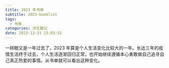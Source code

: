 ```yaml
---
title: 2023 年书单
subtitle: 2023-booklist
tags:
  - 书单
categories: 浮生散记
date: 2023-12-31 23:03:52
---
```


一转眼又是一年过去了，2023 年算是个人生活变化比较大的一年。长达三年的疫情生活终于过去，个人生活逐渐回归正常，也开始继续遵循本心勇敢做自己追寻自己真正热爱的事情。从书单就可以看出这种变化。
